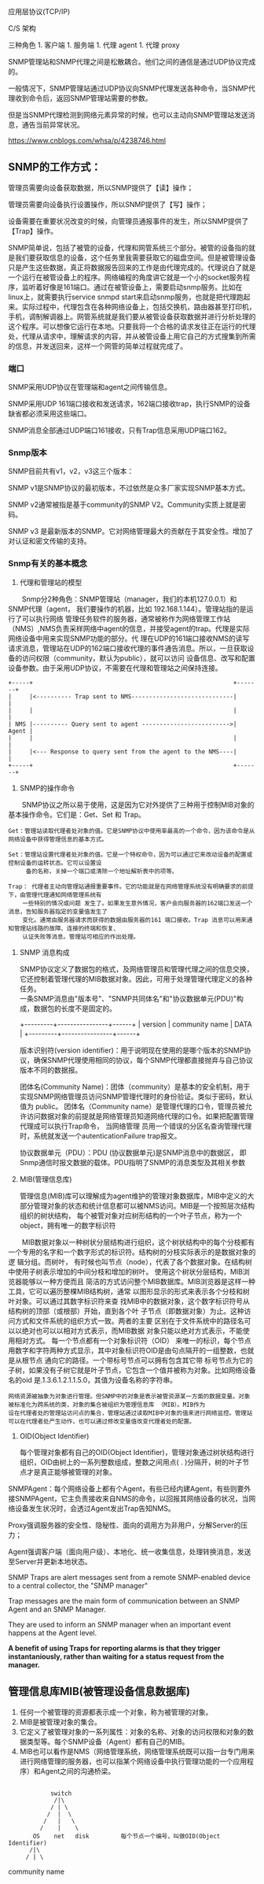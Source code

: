 
应用层协议(TCP/IP)

C/S 架构

三种角色
    1. 客户端
    1. 服务端
        1. 代理 agent
        1. 代理 proxy



SNMP管理站和SNMP代理之间是松散耦合。他们之间的通信是通过UDP协议完成的。

一般情况下，SNMP管理站通过UDP协议向SNMP代理发送各种命令，当SNMP代理收到命令后，返回SNMP管理站需要的参数。

但是当SNMP代理检测到网络元素异常的时候，也可以主动向SNMP管理站发送消息，通告当前异常状况。





https://www.cnblogs.com/whsa/p/4238746.html


## SNMP的工作方式：

管理员需要向设备获取数据，所以SNMP提供了【读】操作；

管理员需要向设备执行设置操作，所以SNMP提供了【写】操作；

设备需要在重要状况改变的时候，向管理员通报事件的发生，所以SNMP提供了【Trap】操作。


SNMP简单说，包括了被管的设备，代理和网管系统三个部分。被管的设备指的就是我们要获取信息的设备，这个任务里我需要获取它的磁盘空间。但是被管理设备只是产生这些数据，真正将数据报告回来的工作是由代理完成的。代理说白了就是一个运行在被管设备上的程序。网络编程的角度讲它就是一个小的socket服务程序，监听着好像是161端口。通过在被管设备上，需要启动snmp服务。比如在linux上，就需要执行service snmpd start来启动snmp服务，也就是把代理跑起来。实际过程中，代理包含在各种网络设备上，包括交换机，路由器甚至打印机，手机，调制解调器上。网管系统就是我们要从被管设备获取数据并进行分析处理的这个程序。可以想像它运行在本地。只要我将一个合格的请求发往正在运行的代理处，代理从请求中，理解请求的内容，并从被管设备上用它自己的方式搜集到所需的信息，并发送回来，这样一个网管的简单过程就完成了。



### 端口

SNMP采用UDP协议在管理端和agent之间传输信息。 

SNMP采用UDP 161端口接收和发送请求，162端口接收trap，执行SNMP的设备缺省都必须采用这些端口。

SNMP消息全部通过UDP端口161接收，只有Trap信息采用UDP端口162。


### Snmp版本

SNMP目前共有v1，v2，v3这三个版本： 

SNMP v1是SNMP协议的最初版本，不过依然是众多厂家实现SNMP基本方式。 

SNMP v2通常被指是基于community的SNMP V2。Community实质上就是密码。

SNMP v3 是最新版本的SNMP。它对网络管理最大的贡献在于其安全性。增加了对认证和密文传输的支持。



### Snmp有关的基本概念

1. 代理和管理站的模型

　　Snmp分2种角色：SNMP管理站（manager，我们的本机127.0.0.1）和SNMP代理（agent， 我们要操作的机器，比如 192.168.1.144）。管理站指的是运行了可以执行网络
    管理任务软件的服务器，通常被称作为网络管理工作站（NMS）,NMS负责采样网络中agent的信息，并接受agent的trap。代理是实际网络设备中用来实现SNMP功能的部分。代
    理在UDP的161端口接收NMS的读写请求消息，管理站在UDP的162端口接收代理的事件通告消息。所以，一旦获取设备的访问权限（community，默认为public），就可以访问
    设备信息、改写和配置设备参数。由于采用UDP协议，不需要在代理和管理站之间保持连接。


    +-----+                                                         +-------+
    |     |<---------- Trap sent to NMS-----------------------------|       |
    |     |                                                         |       |
    | NMS |---------- Query sent to agent ------------------------->| Agent |
    |     |                                                         |       |
    |     |<--- Response to query sent from the agent to the NMS----|       |
    +-----+                                                         +-------+


1. SNMP的操作命令

　　SNMP协议之所以易于使用，这是因为它对外提供了三种用于控制MIB对象的基本操作命令。它们是：Get、Set 和 Trap。

    Get：管理站读取代理者处对象的值。它是SNMP协议中使用率最高的一个命令，因为该命令是从网络设备中获得管理信息的基本方式。

    Set：管理站设置代理者处对象的值。它是一个特权命令，因为可以通过它来改动设备的配置或控制设备的运转状态。它可以设置设
         备的名称，关掉一个端口或清除一个地址解析表中的项等。

    Trap： 代理者主动向管理站通报重要事件。它的功能就是在网络管理系统没有明确要求的前提下，由管理代理通知网络管理系统有
        一些特别的情况或问题 发生了。如果发生意外情况，客户会向服务器的162端口发送一个消息，告知服务器指定的变量值发生了
        变化。通常由服务器请求而获得的数据由服务器的161 端口接收。Trap 消息可以用来通知管理站线路的故障、连接的终端和恢复、
        认证失败等消息。管理站可相应的作出处理。 


1. SNMP 消息构成

    SNMP协议定义了数据包的格式，及网络管理员和管理代理之间的信息交换，它还控制着管理代理的MIB数据对象。因此，可用于处理管理代理定义的各种任务。     
    一条SNMP消息由"版本号"、"SNMP共同体名"和"协议数据单元(PDU)"构成，数据包的长度不是固定的。

    +---------+----------------+------+
    | version | community name | DATA |
    +---------+----------------+------+
　　

    版本识别符(version identifier)：用于说明现在使用的是哪个版本的SNMP协议，确保SNMP代理使用相同的协议，每个SNMP代理都直接抛弃与自己协议版本不同的数据报。

    团体名(Community Name)：团体（community）是基本的安全机制，用于实现SNMP网络管理员访问SNMP管理代理时的身份验证。类似于密码，默认值为 public。
    团体名（Community name）是管理代理的口令，管理员被允许访问数据对象的前提就是网络管理员知道网络代理的口令。如果把配置管理代理成可以执行Trap命令，
    当网络管理 员用一个错误的分区名查询管理代理时，系统就发送一个autenticationFailure trap报文。

    协议数据单元（PDU）：PDU (协议数据单元)是SNMP消息中的数据区， 即Snmp通信时报文数据的载体。PDU指明了SNMP的消息类型及其相关参数


1. MIB(管理信息库)

    管理信息(MIB)库可以理解成为agent维护的管理对象数据库，MIB中定义的大部分管理对象的状态和统计信息都可以被NMS访问。MIB是一个按照层次结构组织的树状结构，
    每个被管对象对应树形结构的一个叶子节点，称为一个object，拥有唯一的数字标识符

　　MIB数据对象以一种树状分层结构进行组织，这个树状结构中的每个分枝都有一个专用的名字和一个数字形式的标识符。结构树的分枝实际表示的是数据对象的逻 辑分组。而树叶，
    有时候也叫节点（node），代表了各个数据对象。在结构树中使用子树表示增加的中间分枝和增加的树叶。      使用这个树状分层结构，MIB浏览器能够以一种方便而且
    简洁的方式访问整个MIB数据库。MIB浏览器是这样一种工具，它可以遍历整棵MIB结构树，通常 以图形显示的形式来表示各个分枝和树叶对象。可以通过其数字标识符来查
    找MIB中的数据对象，这个数字标识符号从结构树的顶部（或根部）开始，直到各个叶 子节点（即数据对象）为止。这种访问方式和文件系统的组织方式一致。两者的主要
    区别在于文件系统中的路径名可以以绝对也可以以相对方式表示，而MIB数据 对象只能以绝对方式表示，不能使用相对方式。      每一个节点都有一个对象标识符（OID）
    来唯一的标识，每个节点用数字和字符两种方式显示，其中对象标识符OID是由句点隔开的一组整数，也就是从根节点 通向它的路径。一个带标号节点可以拥有包含其它带
    标号节点为它的子树，如果没有子树它就是叶子节点，它包含一个值并被称为对象。比如网络设备名的oid 是.1.3.6.1.2.1.1.5.0，其值为设备名称的字符串。      

    网络资源被抽象为对象进行管理。但SNMP中的对象是表示被管资源某一方面的数据变量。对象被标准化为跨系统的类，对象的集合被组织为管理信息库 （MIB）。MIB作为
    设在代理者处的管理站访问点的集合，管理站通过读取MIB中对象的值来进行网络监控。管理站可以在代理者处产生动作，也可以通过修改变量值改变代理者处的配置。

1. OID(Object Identifier)

    每个管理对象都有自己的OID(Object Identifier)，管理对象通过树状结构进行组织，OID由树上的一系列整数组成，整数之间用点( .  )分隔开，树的叶子节点才是真正能够被管理的对象。







SNMPAgent：每个网络设备上都有个Agent，有些已经内建Agent，有些则要外接SNMPAgent，它主负责接收来自NMS的命令，以回报其网络设备的状况，当网络设备发生状况时，会透过Agent发出Trap告知NMS。


Proxy强调服务器的安全性、隐秘性、面向的调用方为非用户，分解Server的压力；

Agent强调客户端（面向用户级）、本地化、统一收集信息，处理转换消息，发送至Server并更新本地状态。


SNMP Traps are alert messages sent from a remote SNMP-enabled device to a central collector, the "SNMP manager"

Trap messages are the main form of communication between an SNMP Agent and an SNMP Manager. 

They are used to inform an SNMP manager when an important event happens at the Agent level. 

**A benefit of using Traps for reporting alarms is that they trigger instantaniously, rather than waiting for a status request from the manager.**


## 管理信息库MIB(被管理设备信息数据库)

1. 任何一个被管理的资源都表示成一个对象，称为被管理的对象。
1. MIB是被管理对象的集合。
1. 它定义了被管理对象的一系列属性：对象的名称、对象的访问权限和对象的数据类型等。每个SNMP设备（Agent）都有自己的MIB。
1. MIB也可以看作是NMS（网络管理系统，网络管理系统既可以指一台专门用来进行网络管理的服务器，也可以指某个网络设备中执行管理功能的一个应用程序）和Agent之间的沟通桥梁。



## 

                switch
                 /|\
                / | \
               /  |  \
              /   |   \
             /    |    \
           OS    net   disk         每个节点一个编号，叫做OID(Object Identifier)
          /|\
         / | \
        



community name
